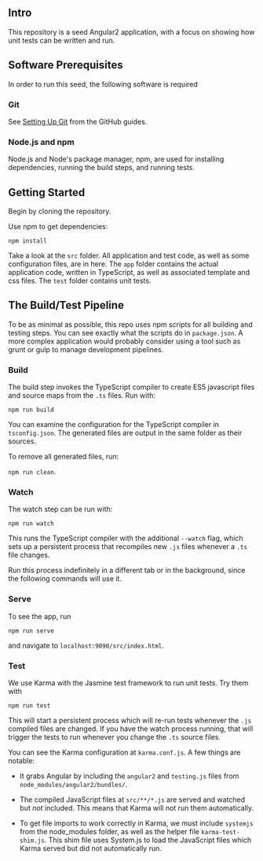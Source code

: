 ## Intro

This repository is a seed Angular2 application, with a focus on showing how
unit tests can be written and run.

## Software Prerequisites

In order to run this seed, the following software is required

### Git

See [Setting Up Git](https://help.github.com/articles/set-up-git/) from the GitHub guides.

### Node.js and npm

Node.js and Node's package manager, npm, are used for installing dependencies,
running the build steps, and running tests.


## Getting Started

Begin by cloning the repository.

Use npm to get dependencies:

`npm install`

Take a look at the `src` folder. All application and test code, as well as
some configuration files, are in here. The `app` folder contains the actual
application code, written in TypeScript, as well as associated template and
css files. The `test` folder contains unit tests.

## The Build/Test Pipeline

To be as minimal as possible, this repo uses npm scripts for all building
and testing steps. You can see exactly what the scripts do in `package.json`. A
more complex application would probably consider using a tool such as grunt
or gulp to manage development pipelines.

### Build

The build step invokes the TypeScript compiler to create ES5 javascript
files and source maps from the `.ts` files. Run with:

`npm run build`

You can examine the configuration for the TypeScript compiler in `tsconfig.json`.
The generated files are output in the same folder as their sources.

To remove all generated files, run:

`npm run clean`.

### Watch

The watch step can be run with:

`npm run watch`

This runs the TypeScript compiler with the additional `--watch` flag, which 
sets up a persistent process that recompiles new `.js` files whenever a `.ts`
file changes.

Run this process indefinitely in a different tab or in the background, since
the following commands will use it.

### Serve

To see the app, run

`npm run serve`

and navigate to `localhost:9090/src/index.html`.

### Test

We use Karma with the Jasmine test framework to run unit tests. Try them with

`npm run test`

This will start a persistent process which will re-run tests whenever the `.js`
compiled files are changed. If you have the watch process running, that will
trigger the tests to run whenever you change the `.ts` source files.

You can see the Karma configuration at `karma.conf.js`. A few things are notable:

 - It grabs Angular by including the `angular2` and `testing.js` files from
 `node_modules/angular2/bundles/`.

 - The compiled JavaScript files at `src/**/*.js` are served and watched but _not_ included.
 This means that Karma will not run them automatically.

 - To get file imports to work correctly in Karma, we must include `systemjs`
 from the node_modules folder, as well as the helper file `karma-test-shim.js`.
 This shim file uses System.js to load the JavaScript files which Karma served
 but did not automatically run.
 